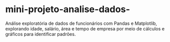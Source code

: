 # mini-projeto-analise-dados-
Análise exploratória de dados de funcionários com Pandas e Matplotlib, explorando idade, salário, área e tempo de empresa por meio de cálculos e gráficos para identificar padrões.
